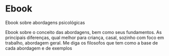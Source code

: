 # Ebook
Ebook sobre abordagens psicológicas


Ebook sobre o conceito das abordagens, bem como seus fundamentos. As principais diferenças, qual melhor para criança, casal, sozinho com foco em trabalho, abordagem geral. Me diga os filosofos que tem como a base de cada abordagem e de exemplos
